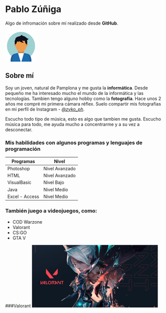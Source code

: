# Pablo Zúñiga  

Algo de infromación sobre mí realizado desde **GitHub**.  

<img src="perfil.jpg" width="100px" />

## Sobre mí

Soy un joven, natural de Pamplona y me gusta la **informática**. Desde pequeño me ha interesado mucho el mundo de la informática y las tecnologías. Tambien tengo alguno hobby como la **fotografía**. Hace unos 2 años me compré mi primera cámara réflex. Suelo compartir mis fotografias en mi perfíl de Instagram - [_@zyko_ph_](https://www.instagram.com/zyko_ph/).

Escucho todo tipo de música, esto es algo que tambien me gusta. Escucho música para todo, me ayuda mucho a concentrarme y a su vez a desconectar.

### Mis habilidades con algunos programas y lenguajes de programación

|Programas|Nivel|
|--|--|
|Photoshop      |Nivel Avanzado
|HTML           | Nivel Avanzado
|VisualBasic    | Nivel Bajo
|Java           | Nivel Medio
|Excel - Access | Nivel Medio

### También juego a videojuegos, como:
- COD Warzone
- Valorant
- CS:GO
- GTA V

###Valorant
<img src="valorant.jpg" width="400px"/>
